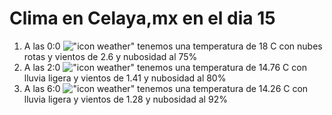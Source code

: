 # Clima en Celaya,mx en el dia 15

1. A las 0:0 !["icon weather"](http://openweathermap.org/img/w/04n.png) tenemos una temperatura de 18 C con nubes rotas y  vientos de 2.6 y nubosidad al 75%
1. A las 2:0 !["icon weather"](http://openweathermap.org/img/w/10n.png) tenemos una temperatura de 14.76 C con lluvia ligera y  vientos de 1.41 y nubosidad al 80%
1. A las 6:0 !["icon weather"](http://openweathermap.org/img/w/10n.png) tenemos una temperatura de 14.26 C con lluvia ligera y  vientos de 1.28 y nubosidad al 92%
